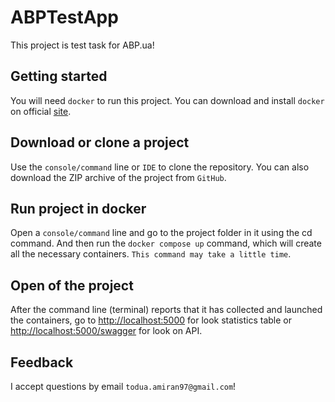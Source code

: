 # ABPTestApp

This project is test task for ABP.ua!

## Getting started

You will need `docker` to run this project. You can download and install `docker` on official [site](https://docs.docker.com/engine/install).

## Download or clone a project

Use the `console/command` line or `IDE` to clone the repository. You can also download the ZIP archive of the project from `GitHub`.

## Run project in docker

Open a `console/command` line and go to the project folder in it using the cd command. And then run the `docker compose up` command, which will create all the necessary containers. `This command may take a little time`.

## Open of the project

After the command line (terminal) reports that it has collected and launched the containers, go to [http://localhost:5000](http://localhost:5000/) for look statistics table or [http://localhost:5000/swagger](http://localhost:5000/swagger) for look on API.

## Feedback

I accept questions by email `todua.amiran97@gmail.com`!
